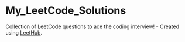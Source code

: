 # My_LeetCode_Solutions
Collection of LeetCode questions to ace the coding interview! - Created using [LeetHub](https://github.com/QasimWani/LeetHub).
